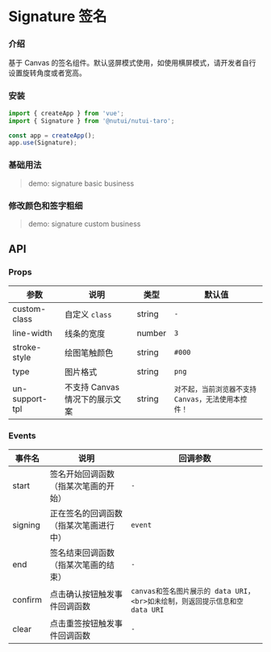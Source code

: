 # Signature 签名

### 介绍

基于 Canvas 的签名组件。默认竖屏模式使用，如使用横屏模式，请开发者自行设置旋转角度或者宽高。

### 安装

```js
import { createApp } from 'vue';
import { Signature } from '@nutui/nutui-taro';

const app = createApp();
app.use(Signature);
```

### 基础用法

> demo: signature basic business

### 修改颜色和签字粗细

> demo: signature custom business

## API

### Props

| 参数 | 说明 | 类型 | 默认值 |
| --- | --- | --- | --- |
| custom-class | 自定义 `class` | string | `-` |
| line-width | 线条的宽度 | number | `3` |
| stroke-style | 绘图笔触颜色 | string | `#000` |
| type | 图片格式 | string | `png` |
| un-support-tpl | 不支持 Canvas 情况下的展示文案 | string | `对不起，当前浏览器不支持Canvas，无法使用本控件！` |

### Events

| 事件名 | 说明 | 回调参数 |
| --- | --- | --- |
| start | 签名开始回调函数（指某次笔画的开始） | `-` |
| signing | 正在签名的回调函数（指某次笔画进行中） | `event` |
| end | 签名结束回调函数（指某次笔画的结束） | `-` |
| confirm | 点击确认按钮触发事件回调函数 | `canvas和签名图片展示的 data URI，<br>如未绘制，则返回提示信息和空 data URI` |
| clear | 点击重签按钮触发事件回调函数 | `-` |
